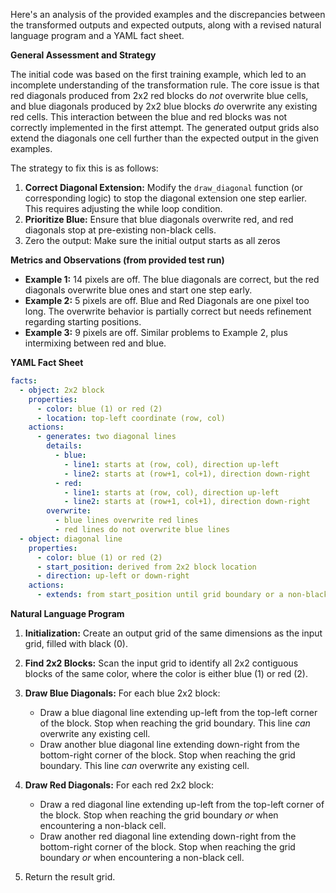 Here's an analysis of the provided examples and the discrepancies between the transformed outputs and expected outputs, along with a revised natural language program and a YAML fact sheet.

**General Assessment and Strategy**

The initial code was based on the first training example, which led to an incomplete understanding of the transformation rule. The core issue is that red diagonals produced from 2x2 red blocks do *not* overwrite blue cells, and blue diagonals produced by 2x2 blue blocks *do* overwrite any existing red cells. This interaction between the blue and red blocks was not correctly implemented in the first attempt. The generated output grids also extend the diagonals one cell further than the expected output in the given examples.

The strategy to fix this is as follows:

1.  **Correct Diagonal Extension:** Modify the `draw_diagonal` function (or corresponding logic) to stop the diagonal extension one step earlier. This requires adjusting the while loop condition.
2.  **Prioritize Blue:** Ensure that blue diagonals overwrite red, and red diagonals stop at pre-existing non-black cells.
3. Zero the output: Make sure the initial output starts as all zeros

**Metrics and Observations (from provided test run)**
*   **Example 1:** 14 pixels are off. The blue diagonals are correct, but the red diagonals overwrite blue ones and start one step early.
*   **Example 2:** 5 pixels are off. Blue and Red Diagonals are one pixel too long. The overwrite behavior is partially correct but needs refinement regarding starting positions.
*   **Example 3:** 9 pixels are off. Similar problems to Example 2, plus intermixing between red and blue.

**YAML Fact Sheet**


```yaml
facts:
  - object: 2x2 block
    properties:
      - color: blue (1) or red (2)
      - location: top-left coordinate (row, col)
    actions:
      - generates: two diagonal lines
        details:
          - blue:
            - line1: starts at (row, col), direction up-left
            - line2: starts at (row+1, col+1), direction down-right
          - red:
            - line1: starts at (row, col), direction up-left
            - line2: starts at (row+1, col+1), direction down-right
        overwrite:
          - blue lines overwrite red lines
          - red lines do not overwrite blue lines
  - object: diagonal line
    properties:
      - color: blue (1) or red (2)
      - start_position: derived from 2x2 block location
      - direction: up-left or down-right
    actions:
      - extends: from start_position until grid boundary or a non-black cell (for red)
```


**Natural Language Program**

1.  **Initialization:** Create an output grid of the same dimensions as the input grid, filled with black (0).

2.  **Find 2x2 Blocks:** Scan the input grid to identify all 2x2 contiguous blocks of the same color, where the color is either blue (1) or red (2).

3.  **Draw Blue Diagonals:** For each blue 2x2 block:
    *   Draw a blue diagonal line extending up-left from the top-left corner of the block. Stop when reaching the grid boundary. This line *can* overwrite any existing cell.
    *   Draw another blue diagonal line extending down-right from the bottom-right corner of the block. Stop when reaching the grid boundary.  This line *can* overwrite any existing cell.

4.  **Draw Red Diagonals:** For each red 2x2 block:
    *   Draw a red diagonal line extending up-left from the top-left corner of the block. Stop when reaching the grid boundary *or* when encountering a non-black cell.
    *   Draw another red diagonal line extending down-right from the bottom-right corner of the block. Stop when reaching the grid boundary *or* when encountering a non-black cell.
5. Return the result grid.
